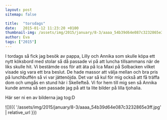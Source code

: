 ```yaml
---
layout: post
sitemap: false

title:  "torsdags"
date:   2015-01-12 11:23:20 +0100
thumbnail-img: /assets/img/2015/january/8-3/aaaa_54b39d64e087c3232865e3ff.jpg
author: Eva
tags: ["2015"]
---
```


I tordags så fick jag besök av pappa, Lilly och Annika som skulle köpa ett nytt köksbord med stolar så då passade vi på att luncha tillsammans när de liks skulle hit. Vi bestämde oss för att äta på Ica Maxi på Solbacken vilket visade sig vara ett bra beslut. De hade massor att välja mellan och bra pris på lunchbuffén så vi var jättenöjda. Det var så kul för mig också att få träffa dom och umgås en stund här i Skellefteå. Vi for hem till mig sen så Annika kunde amma så sen passade jag på att ta lite bilder på lilla tjohalia. 

Här ser ni en av bilderna jag tog:D

![]({{ '/assets/img/2015/january/8-3/aaaa_54b39d64e087c3232865e3ff.jpg'  | relative_url }})

